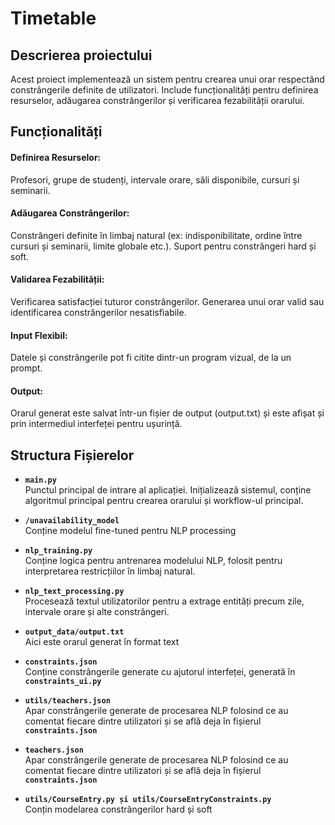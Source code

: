 # Timetable

## Descrierea proiectului

Acest proiect implementează un sistem pentru crearea unui orar respectând constrângerile definite de utilizatori. Include funcționalități pentru definirea resurselor, adăugarea constrângerilor și verificarea fezabilității orarului.


## Funcționalități

#### Definirea Resurselor:
Profesori, grupe de studenți, intervale orare, săli disponibile, cursuri și seminarii.

#### Adăugarea Constrângerilor:
Constrângeri definite în limbaj natural (ex: indisponibilitate, ordine între cursuri și seminarii, limite globale etc.).
Suport pentru constrângeri hard și soft.

#### Validarea Fezabilității:
Verificarea satisfacției tuturor constrângerilor.
Generarea unui orar valid sau identificarea constrângerilor nesatisfiabile.

#### Input Flexibil:
Datele și constrângerile pot fi citite dintr-un program vizual, de la un prompt.

#### Output:
Orarul generat este salvat într-un fișier de output (output.txt) și este afișat și prin intermediul interfeței pentru ușurință.


## Structura Fișierelor

- **`main.py`**  
  Punctul principal de intrare al aplicației. Inițializează sistemul, conține algoritmul principal pentru crearea orarului și workflow-ul principal.

- **`/unavailability_model`**  
  Conține modelul fine-tuned pentru NLP processing

- **`nlp_training.py`**  
  Conține logica pentru antrenarea modelului NLP, folosit pentru interpretarea restricțiilor în limbaj natural.

- **`nlp_text_processing.py`**  
  Procesează textul utilizatorilor pentru a extrage entități precum zile, intervale orare și alte constrângeri.

- **`output_data/output.txt`**  
  Aici este orarul generat în format text

- **`constraints.json`**  
  Conține constrângerile generate cu ajutorul interfeței, generată în **`constraints_ui.py`**

- **`utils/teachers.json`**  
  Apar constrângerile generate de procesarea NLP folosind ce au comentat fiecare dintre utilizatori și se află deja în fișierul **`constraints.json`**  

- **`teachers.json`**  
  Apar constrângerile generate de procesarea NLP folosind ce au comentat fiecare dintre utilizatori și se află deja în fișierul **`constraints.json`**  

- **`utils/CourseEntry.py și utils/CourseEntryConstraints.py`**  
  Conțin modelarea constrângerilor hard și soft

